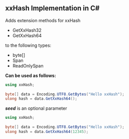 ## xxHash Implementation in C#

Adds extension methods for xxHash
- GetXxHash32
- GetXxHash64

to the following types:
- byte[]
- Span<byte>
- ReadOnlySpan<byte>

  
**Can be used as follows:**
```csharp
using xxHash;
  
byte[] data = Encoding.UTF8.GetBytes("Hello xxHash");
ulong hash = data.GetXxHash64();
```
  
  
***seed*** is an optional parameter
```csharp
using xxHash;
  
byte[] data = Encoding.UTF8.GetBytes("Hello xxHash");
ulong hash = data.GetXxHash64(12345);
```

